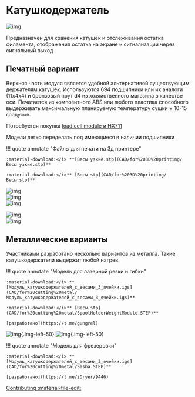 # Катушкодержатель

![img](https://raw.githubusercontent.com/pavluchenkor/iDryerProject/main/iDryer%20v2/Hardware/Scale%20module/img/IMG_8882-web.jpeg)

Предназначен для хранения катушек и отслеживания остатка филамента, отображения остатка на экране и сигнализации через сигнальный выход

## Печатный вариант
Верхняя часть модуля является удобной альтернативой существующим держателям катушек.
Используются 694 подшипники или их аналоги (11х4х4) и бронзовый прут d4 из хозяйственного магазина в качестве оси.
Печатается из композитного ABS или любого пластика способного выдерживать максимальную планируемую температуру сушки + 10-15 градусов.

Потребуется покупка [load cell module и HX711](https://aliexpress.ru/item/32860114708.html?sku_id=12000024686706530&spm=a2g2w.productlist.search_results.0.33494aa6rTvrLS)

Модели легко переделать под имеющиеся в наличии подшипники

!!! quote annotate "Файлы для печати на 3д принтере"

    :material-download:</i> **[Весы узкие.stp](CAD/for%203D%20printing/Весы узкие.stp)**
    
    :material-download:</i>** [Весы.stp](CAD/for%203D%20printing/Весы.stp)**


![img](https://raw.githubusercontent.com/pavluchenkor/iDryerProject/main/iDryer%20v2/Hardware/Scale%20module/img/IMG_9192-web.jpeg)<br>
![img](https://raw.githubusercontent.com/pavluchenkor/iDryerProject/main/iDryer%20v2/Hardware/Scale%20module/img/IMG_9187-web.jpeg)<br>
![img](https://raw.githubusercontent.com/pavluchenkor/iDryerProject/main/iDryer%20v2/Hardware/Scale%20module/img/camphoto_1144747756-web.jpeg)<br>
<!-- ![img](https://raw.githubusercontent.com/pavluchenkor/iDryerProject/main/iDryer%20v2/Hardware/Scale%20module/img/camphoto_959030623-web.jpeg)<br>
![img](https://raw.githubusercontent.com/pavluchenkor/iDryerProject/main/iDryer%20v2/Hardware/Scale%20module/img/camphoto_1483920592-web.jpeg)<br> -->
![img](https://raw.githubusercontent.com/pavluchenkor/iDryerProject/main/iDryer%20v2/Hardware/Scale%20module/img/IMG_9326-web.jpeg)<br>
![img](https://raw.githubusercontent.com/pavluchenkor/iDryerProject/main/iDryer%20v2/Hardware/Scale%20module/img/IMG_9209-web.jpeg)<br>

## Металлические варианты
 Участниками разработано несколько вариантов из металла. 
 Такие катушкодержатели выдержит любой нагрев.

!!! quote annotate "Модель для лазерной резки и гибки"

    :material-download:</i> **[Модуль_катушкодержателей_с_весами_3_ячейки.igs](CAD/for%20cutting%20metal/Модуль_катушкодержателей_с_весами_3_ячейки.igs)**
    
    :material-download:</i>** [Весы.stp](CAD/for%20cutting%20metal/SpoolHolderWeightModule.STEP)**
    
    [разработано](https://t.me/gungrel)

![img](https://raw.githubusercontent.com/pavluchenkor/iDryerProject/main/iDryer%20v2/Hardware/Scale%20module/img/Sasha1.jpg){.img-left-50}
![img](https://raw.githubusercontent.com/pavluchenkor/iDryerProject/main/iDryer%20v2/Hardware/Scale%20module/img/Sasha2.jpg){.img-left-50}<br>

!!! quote annotate "Модель для фрезеровки"

    :material-download:</i> **[Модуль_катушкодержателей_с_весами_3_ячейки.igs](CAD/for%20cutting%20metal/Sasha.STEP)**
      
    [разработано](https://t.me/iDryer/9446)

[Contributing :material-file-edit:](https://github.com/pavluchenkor/iDryerProject/tree/main/iDryer%20v2/Hardware/Scale%20module) 